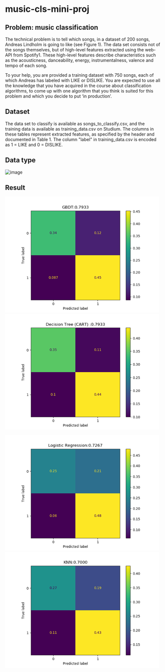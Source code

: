 # music-cls-mini-proj
## Problem: music classification
The technical problem is to tell which songs, in a dataset of 200 songs, Andreas Lindholm is going to like (see Figure 1). The data set consists not of the songs themselves, but of high-level features extracted using the web-API from Spotify1. These high-level features describe characteristics such as the acousticness, danceability, energy, instrumentalness, valence and tempo of each song.  

To your help, you are provided a training dataset with 750 songs, each of which Andreas has labeled with LIKE or DISLIKE. You are expected to use all the knowledge that you have acquired in the course about classification algorithms, to come up with one algorithm that you think is suited for this problem and which you decide to put ‘in production’.

## Dataset
The data set to classify is available as songs_to_classify.csv, and the training data is available as training_data.csv on Studium. The columns in these tables represent extracted features, as specified by the header and documented in Table 1. The column "label" in training_data.csv is encoded as 1 = LIKE and 0 = DISLIKE.
## Data type
![image](https://user-images.githubusercontent.com/53885509/145490955-c70983dd-acb2-4405-8916-21b3f213ad6d.png)
## Result

<p float="left">
  <img src="/result/GBDT.png" width="500" />
  <img src="/result/CART.png" width="500" />
</p>
<p float="left">
  <img src="/result/LR.png" width="500" />
    <img src="/result/KNN.png" width="500" />

</p>
